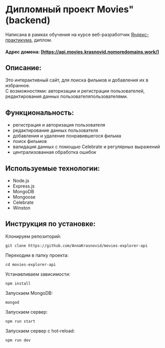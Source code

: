 # Дипломный проект Movies" (backend)
Написана в рамках обучения на курсе веб-разработчик [Яндекс-практикума](https://practicum.yandex.ru/profile/web/), диплом.

#### Адрес домена: [https://api.movies.krasnovid.nomoredomains.work/]

## Описание:
Это  интерактивный сайт, для поиска фильмов и добавления их в избранное.   
C возможностями: авторизации и регистрации пользователей, редактирования данных пользователяпользователями.

## Функциональность:
* регистрация и авторизация пользователя
* редактирование данных пользователя
* добавления и удаление понравившегося фильма
* поиск фильмов
* валидация данных с помощью Celebrate и регулярных выражений
* централизованная обработка ошибок

## Используемые технологии: 
* Node.js
* Express.js
* MongoDB
* Mongoose
* Celebrate
* Winston 

## Инструкция по установке:
Клонируем репозиторий:  
```
git clone https://github.com/AnnaKrasnovid/movies-explorer-api
```  
Переходим в папку проекта:  
```
cd movies-explorer-api
```  
Устанавливаем зависимости:  
```
npm install
```  
Запускаем MongoDB:  
```
mongod
```   
Запускаем сервер:  
```
npm run start
```  
Запускаем сервер с hot-reload:  
```
npm run dev
```  
